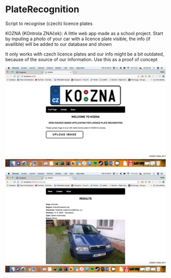 # PlateRecognition
Script to recognise (czech) licence plates


KOZNA (KOntrola ZNAček): A little web app made as a school project. 
Start by inputing a photo of your car with a licence plate visible,
the info (if availible) will be added to our database and shown

It only works with czech licence plates and our info might be a bit outdated,
because of the source of our information. Use this as a proof of concept


![website](https://github.com/metjuperry/PlateRecognition/blob/master/25674968_10208420328664471_1201459465_o.png?raw=true)

![SampleResult](https://github.com/metjuperry/PlateRecognition/blob/master/25993250_10208420328704472_1601186944_o.png?raw=true)
